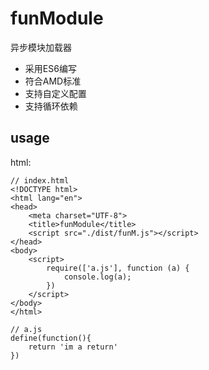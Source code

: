 # funModule
异步模块加载器

- 采用ES6编写
- 符合AMD标准
- 支持自定义配置
- 支持循环依赖

## usage

html:
```
// index.html
<!DOCTYPE html>
<html lang="en">
<head>
    <meta charset="UTF-8">
    <title>funModule</title>
    <script src="./dist/funM.js"></script>
</head>
<body>
    <script>
        require(['a.js'], function (a) {
            console.log(a);
        })
    </script>
</body>
</html>
```
```
// a.js
define(function(){
    return 'im a return'
})
```

